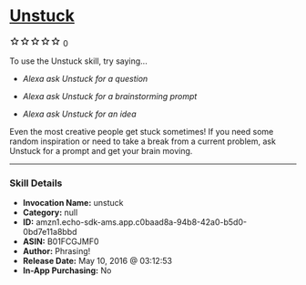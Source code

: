 # [Unstuck](http://alexa.amazon.com/#skills/amzn1.echo-sdk-ams.app.c0baad8a-94b8-42a0-b5d0-0bd7e11a8bbd)
![0 stars](../../images/ic_star_border_black_18dp_1x.png)![0 stars](../../images/ic_star_border_black_18dp_1x.png)![0 stars](../../images/ic_star_border_black_18dp_1x.png)![0 stars](../../images/ic_star_border_black_18dp_1x.png)![0 stars](../../images/ic_star_border_black_18dp_1x.png) 0

To use the Unstuck skill, try saying...

* *Alexa ask Unstuck for a question*

* *Alexa ask Unstuck for a brainstorming prompt*

* *Alexa ask Unstuck for an idea*

Even the most creative people get stuck sometimes! If you need some random inspiration or need to take a break from a current problem, ask Unstuck for a prompt and get your brain moving.

***

### Skill Details

* **Invocation Name:** unstuck
* **Category:** null
* **ID:** amzn1.echo-sdk-ams.app.c0baad8a-94b8-42a0-b5d0-0bd7e11a8bbd
* **ASIN:** B01FCGJMF0
* **Author:** Phrasing!
* **Release Date:** May 10, 2016 @ 03:12:53
* **In-App Purchasing:** No
